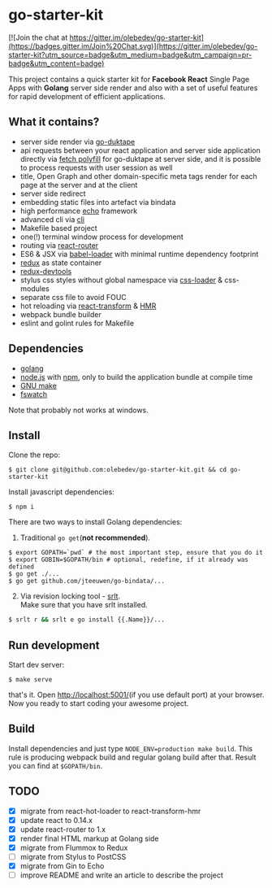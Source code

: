 # go-starter-kit

[![Join the chat at https://gitter.im/olebedev/go-starter-kit](https://badges.gitter.im/Join%20Chat.svg)](https://gitter.im/olebedev/go-starter-kit?utm_source=badge&utm_medium=badge&utm_campaign=pr-badge&utm_content=badge)

This project contains a quick starter kit for **Facebook React** Single Page Apps with **Golang** server side render and also with a set of useful features for rapid development of efficient applications.

## What it contains?

* server side render via [go-duktape](https://github.com/olebedev/go-duktape)
* api requests between your react application and server side application directly  via [fetch polyfill](https://github.com/olebedev/go-duktape-fetch) for go-duktape at server side, and it is possible to process requests with user session as well
* title, Open Graph and other domain-specific meta tags render for each page at the server and at the client
* server side redirect
* embedding static files into artefact via bindata
* high performance [echo](https://github.com/labstack/echo) framework
* advanced cli via [cli](https://github.com/codegangsta/cli)
* Makefile based project
* one(!) terminal window process for development
* routing via [react-router](https://github.com/rackt/react-router)
* ES6 & JSX via [babel-loader](https://github.com/babel/babel-loader) with minimal runtime dependency footprint
* [redux](http://rackt.org/redux/) as state container
* [redux-devtools](https://github.com/gaearon/redux-devtools)
* stylus css styles without global namespace via [css-loader](https://github.com/webpack/css-loader) & css-modules
* separate css file to avoid FOUC
* hot reloading via [react-transform](https://github.com/gaearon/babel-plugin-react-transform) & [HMR](http://webpack.github.io/docs/hot-module-replacement.html)
* webpack bundle builder
* eslint and golint rules for Makefile

## Dependencies

* [golang](http://golang.org/)
* [node.js](https://nodejs.org/) with [npm](https://www.npmjs.com/), only to build the application bundle at compile time
* [GNU make](https://www.gnu.org/software/make/)
* [fswatch](https://github.com/emcrisostomo/fswatch/)

Note that probably not works at windows.

## Install

Clone the repo:

```
$ git clone git@github.com:olebedev/go-starter-kit.git && cd go-starter-kit
```
Install javascript dependencies:

```
$ npm i
```

There are two ways to install Golang dependencies:  

1. Traditional `go get`(__not recommended__).

  ```
  $ export GOPATH=`pwd` # the most important step, ensure that you do it
  $ export GOBIN=$GOPATH/bin # optional, redefine, if it already was defined
  $ go get ./...
  $ go get github.com/jteeuwen/go-bindata/...
  ```

2. Via revision locking tool - [srlt](https://github.com/olebedev/slrt).  
Make sure that you have srlt installed.

  ```bash
  $ srlt r && srlt e go install {{.Name}}/...
  ```

## Run development

Start dev server:

```
$ make serve
```

that's it. Open [http://localhost:5001/](http://localhost:5001/)(if you use default port) at your browser. Now you ready to start coding your awesome project.

## Build

Install dependencies and just type `NODE_ENV=production make build`. This rule is producing webpack build and regular golang build after that. Result you can find at `$GOPATH/bin`.

## TODO

- [x] migrate from react-hot-loader to react-transform-hmr
- [x] update react to 0.14.x
- [x] update react-router to 1.x
- [x] render final HTML markup at Golang side
- [x] migrate from Flummox to Redux
- [ ] migrate from Stylus to PostCSS
- [x] migrate from Gin to Echo
- [ ] improve README and write an article to describe the project
